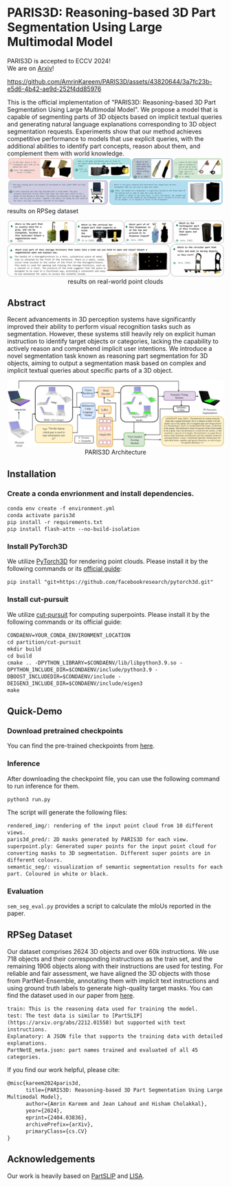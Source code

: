 # PARIS3D: Reasoning-based 3D Part Segmentation Using Large Multimodal Model

PARIS3D is accepted to ECCV 2024!  
We are on [Arxiv](https://arxiv.org/abs/2404.03836)!

https://github.com/AmrinKareem/PARIS3D/assets/43820644/3a7fc23b-e5d6-4b42-ae9d-252f4dd85976

This is the official implementation of "PARIS3D: Reasoning-based 3D Part Segmentation Using Large Multimodal Model".
We propose a model that is capable of segmenting parts of 3D objects based on implicit textual queries and generating natural language explanations corresponding to 3D object segmentation requests. Experiments show that our method achieves competitive performance to models that use explicit queries, with the additional abilities to identify part concepts, reason about them, and complement them with world knowledge.
<img src="fig/redintro.png" alt="teaser">
results on RPSeg dataset
</p>

<p align="center">
<img src="fig/realpc.drawio.png" alt="real_pc">
results on real-world point clouds
</p>

## Abstract 
Recent advancements in 3D perception systems have significantly improved their ability to perform visual recognition tasks such as segmentation. However, these systems still heavily rely on explicit human instruction to identify target objects or categories, lacking the capability to actively reason and comprehend implicit user intentions. We introduce a novel segmentation task known as reasoning part segmentation for 3D objects, aiming to output a segmentation mask based on complex and implicit textual queries about specific parts of a 3D object.
<p align="center">
<img src="fig/architecturefin.png" alt="teaser">
PARIS3D Architecture
</p>

## Installation

### Create a conda envrionment and install dependencies.
```
conda env create -f environment.yml
conda activate paris3d
pip install -r requirements.txt
pip install flash-attn --no-build-isolation
```
### Install PyTorch3D

We utilize [PyTorch3D](https://github.com/facebookresearch/pytorch3d) for rendering point clouds. Please install it by the following commands or its [official guide](https://github.com/facebookresearch/pytorch3d/blob/main/INSTALL.md):
```
pip install "git+https://github.com/facebookresearch/pytorch3d.git" 
```
### Install cut-pursuit
We utilize [cut-pursuit](https://github.com/loicland/superpoint_graph) for computing superpoints. Please install it by the following commands or its official guide:
```
CONDAENV=YOUR_CONDA_ENVIRONMENT_LOCATION
cd partition/cut-pursuit
mkdir build
cd build
cmake .. -DPYTHON_LIBRARY=$CONDAENV/lib/libpython3.9.so -DPYTHON_INCLUDE_DIR=$CONDAENV/include/python3.9 -DBOOST_INCLUDEDIR=$CONDAENV/include -DEIGEN3_INCLUDE_DIR=$CONDAENV/include/eigen3
make
```

## Quick-Demo
### Download pretrained checkpoints
You can find the pre-trained checkpoints from [here](https://huggingface.co/Amrinkar/PARIS3D).

### Inference
After downloading the checkpoint file, you can use the following command to run inference for them.
```
python3 run.py
```
The script will generate the following files:
```
rendered_img/: rendering of the input point cloud from 10 different views.
paris3d_pred/: 2D masks generated by PARIS3D for each view.
superpoint.ply: Generated super points for the input point cloud for converting masks to 3D segmentation. Different super points are in different colours.
semantic_seg/: visualization of semantic segmentation results for each part. Coloured in white or black.
```
### Evaluation
`sem_seg_eval.py` provides a script to calculate the mIoUs reported in the paper. 

## RPSeg Dataset
Our dataset comprises 2624 3D objects and over 60k instructions. We use 718 objects and their corresponding instructions as the train set, and the remaining 1906 objects along with their instructions are used for testing. For reliable and fair assessment, we have aligned the 3D objects with those from PartNet-Ensemble, annotating them with implicit text instructions and using ground truth labels to generate high-quality target masks.
You can find the dataset used in our paper from [here](https://huggingface.co/datasets/Amrinkar/RPSeg).
```
train: This is the reasoning data used for training the model. 
test: The test data is similar to [PartSLIP](https://arxiv.org/abs/2212.01558) but supported with text instructions.
Explanatory: A JSON file that supports the training data with detailed explanations.
PartNetE_meta.json: part names trained and evaluated of all 45 categories.

```
If you find our work helpful, please cite:
```
@misc{kareem2024paris3d,
      title={PARIS3D: Reasoning-based 3D Part Segmentation Using Large Multimodal Model}, 
      author={Amrin Kareem and Jean Lahoud and Hisham Cholakkal},
      year={2024},
      eprint={2404.03836},
      archivePrefix={arXiv},
      primaryClass={cs.CV}
}
```
## Acknowledgements

Our work is heavily based on [PartSLIP](https://arxiv.org/abs/2212.01558) and [LISA](https://github.com/dvlab-research/LISA). 
